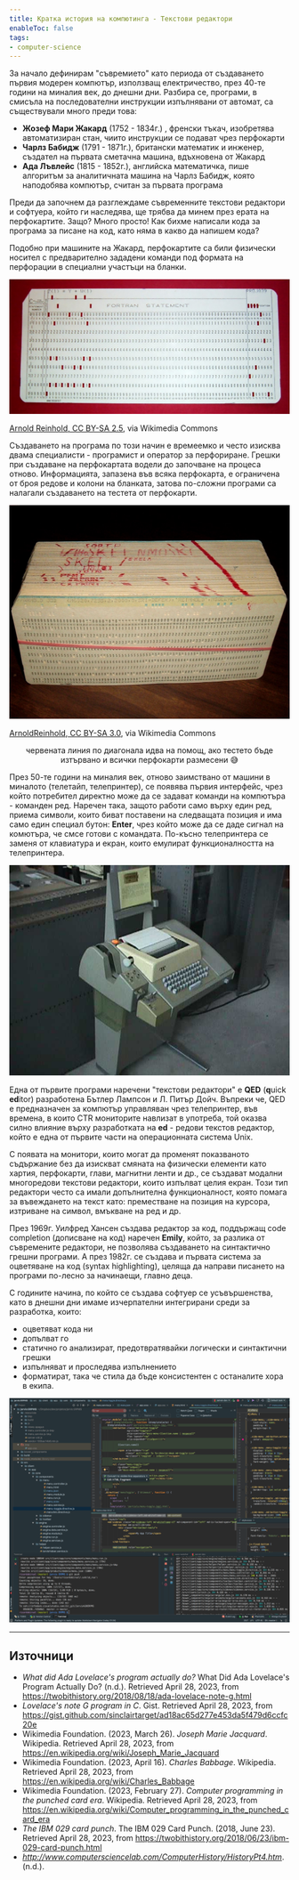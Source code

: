 ```yaml
---
title: Кратка история на компютинга - Текстови редактори
enableToc: false
tags:
- computer-science
---
```


За начало дефинирам "съвремието" като периода от създаването първия модерен компютър, използващ електричество, през 40-те години на миналия век, до днешни дни. Разбира се, програми, в смисъла на последователни инструкции изпълнявани от автомат, са съществували много преди това:
- **Жозеф Мари Жакард** (1752 - 1834г.) , френски тъкач, изобретява автоматизиран стан, чиито инструкции се подават чрез перфокарти
- **Чарлз Бабидж** (1791 - 1871г.), британски математик и инженер, създател на първата сметачна машина, вдъхновена от Жакард
- **Ада Лъвлейс** (1815 - 1852г.), английска математичка, пише алгоритъм за аналитичната машина на Чарлз Бабидж, която наподобява компютър, считан за първата програма

Преди да започнем да разглеждаме съвременните текстови редактори и софтуера, който ги наследява, ще трябва да минем през ерата на перфокартите. Защо? Много просто! Как бихме написали кода за програма за писане на код, като няма в какво да напишем кода? 

Подобно при машините на Жакард, перфокартите са били физически носител с предварително зададени команди под формата на перфорации в специални участъци на бланки. 

![перфокарта с код на FORTRAN](notes/assets/punchcard.jpg)

[Arnold Reinhold, CC BY-SA 2.5](https://creativecommons.org/licenses/by-sa/2.5), via Wikimedia Commons

Създаването на програма по този начин е времеемко и често изисква двама специалисти - програмист и оператор за перфориране. Грешки при създаване на перфокартата водели до започване на процеса отново. Информацията, запазена във всяка перфокарта, е ограничена от броя редове и колони на бланката, затова по-сложни програми са налагали създаването на тестета от перфокарти.

![тесте с перфокарти](notes/assets/punchcard-deck.jpg)

[ArnoldReinhold, CC BY-SA 3.0](https://creativecommons.org/licenses/by-sa/3.0), via Wikimedia Commons
<p align="center">
червената линия по диагонала идва на помощ, ако тестето бъде изтървано и всички перфокарти размесени 😅
</p>

През 50-те години на миналия век, отново заимствано от машини в миналото (телетайп, телепринтер), се появява първия интерфейс, чрез който потребител директно може да се задават команди на компютъра - команден ред. Наречен така, защото работи само върху един ред, приема символи, които биват поставени на следващата позиция и има само един специал бутон: **Enter**, чрез който може да се даде сигнал на комютъра, че смсе готови с командата. По-късно телепринтера се заменя от клавиатура и екран, които емулират функционалността на телепринтера.

![телепринтер](notes/assets/teletype.jpeg)

Една от първите програми наречени "текстови редактори" е **QED** (**q**uick **ed**itor) разработена Бътлер Лампсон и Л. Питър Дойч. Въпреки че, QED е предназначен за компютър управляван чрез телепринтер, във времена, в които CTR мониторите навлизат в употреба, той оказва силно влияние върху разработката на **ed** - редови текстов редактор, който е една от първите части на операционната система Unix.

С появата на монитори, които могат да променят показваното съдържание без да изискват смяната на физически елементи като хартия, перфокарти, глави, магнитни ленти и др., се създават модални многоредови текстови редактори, които изпълват целия екран. Този тип редактори често са имали допълнителна функционалност, която помага за въвеждането на текст като: преместване на позиция на курсора, изтриване на символ, вмъкване на ред и др.

През 1969г. Уилфред Хансен създава редактор за код, поддържащ code completion (дописване на код) наречен **Emily**, който, за разлика от съвремените редактори, не позволява създаването на синтактично грешни програми. А през 1982г. се създава и първата система за оцветяване на код (syntax highlighting), целяща да направи писането на програми по-лесно за начинаещи, главно деца.

С годините начина, по който се създава софтуер се усъвършенства, като в днешни дни имаме изчерпателни интегрирани среди за разработка, които:
- оцветяват кода ни
- допълват го
- статично го анализират, предотвратявайки логически и синтактични грешки
- изпълняват и проследява изпълнението
- форматират, така че стила да бъде консистентен с останалите хора в екипа.

![jet brains ide](notes/assets/jetbrains-ide.png)

---

## Източници

- _What did Ada Lovelace's program actually do?_ What Did Ada Lovelace's Program Actually Do? (n.d.). Retrieved April 28, 2023, from https://twobithistory.org/2018/08/18/ada-lovelace-note-g.html
- _Lovelace's note G program in C_. Gist. Retrieved April 28, 2023, from https://gist.github.com/sinclairtarget/ad18ac65d277e453da5f479d6ccfc20e
- Wikimedia Foundation. (2023, March 26). _Joseph Marie Jacquard_. Wikipedia. Retrieved April 28, 2023, from https://en.wikipedia.org/wiki/Joseph_Marie_Jacquard
- Wikimedia Foundation. (2023, April 16). _Charles Babbage_. Wikipedia. Retrieved April 28, 2023, from https://en.wikipedia.org/wiki/Charles_Babbage
- Wikimedia Foundation. (2023, February 27). _Computer programming in the punched card era_. Wikipedia. Retrieved April 28, 2023, from https://en.wikipedia.org/wiki/Computer_programming_in_the_punched_card_era
- _The IBM 029 card punch_. The IBM 029 Card Punch. (2018, June 23). Retrieved April 28, 2023, from https://twobithistory.org/2018/06/23/ibm-029-card-punch.html
- _http://www.computersciencelab.com/ComputerHistory/HistoryPt4.htm_. (n.d.).